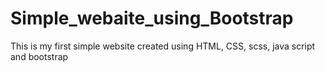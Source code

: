 # Simple_webaite_using_Bootstrap
This is my first simple website created using HTML, CSS, scss, java script and bootstrap
